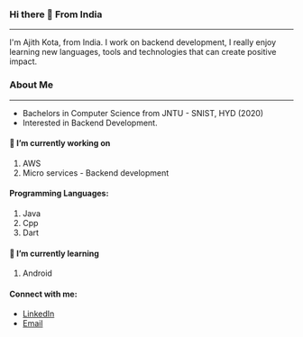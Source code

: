 ### Hi there 👋 From India
-------------- 

I'm Ajith Kota, from India. I work on backend development, I really enjoy learning new languages, tools and technologies that can create positive impact.

### About Me
--------------
* Bachelors in Computer Science from JNTU - SNIST, HYD (2020)
* Interested in Backend Development.

#### 🔭 I’m currently working on 
1. AWS
2. Micro services - Backend development

#### Programming Languages:
1. Java
2. Cpp
3. Dart

#### 🌱 I’m currently learning 
1. Android

#### Connect with me:
* [LinkedIn](https://www.linkedin.com/in/ajith-kota-06b450128/)
* [Email](kotaajithkumar@gmail.com)


<!--
**Ajithkota/AjithKota** is a ✨ _special_ ✨ repository because its `README.md` (this file) appears on your GitHub profile.

Here are some ideas to get you started:

- 🔭 I’m currently working on ...
- 🌱 I’m currently learning ...
- 👯 I’m looking to collaborate on ...
- 🤔 I’m looking for help with ...
- 💬 Ask me about ...
- 📫 How to reach me: ...
- 😄 Pronouns: ...
- ⚡ Fun fact: ...
-->
